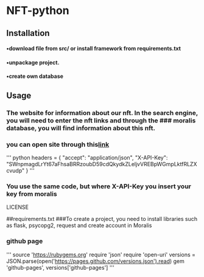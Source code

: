 # NFT-python

## Installation
####     •download file from src/ or install framework from requirements.txt  
####     •unpackage project.
####     •create own database

## Usage
### The website for information about our nft. In the search engine, you will need to enter the nft links and through the ### moralis database, you will find information about this nft.
### you can open site through this[link](http://127.0.0.1:5000/#)
   
''' python
headers = {
    "accept": "application/json",
    "X-API-Key": "SWnpmagdLrYt67aFhsaBRRzoubD59cdQkydkZLeljvVREBpWGmpLktfRLZXcvudp"
}
'''   
### You use the same code, but where X-API-Key you insert your key from moralis

LICENSE

##requirements.txt
###To create a project, you need to install libraries such as flask, psycopg2, request and create account in Moralis 



### github page 
'''
source 'https://rubygems.org' 
require 'json' 
require 'open-uri' 
versions = JSON.parse(open('https://pages.github.com/versions.json').read) 
gem 'github-pages', versions['github-pages'] 
'''

